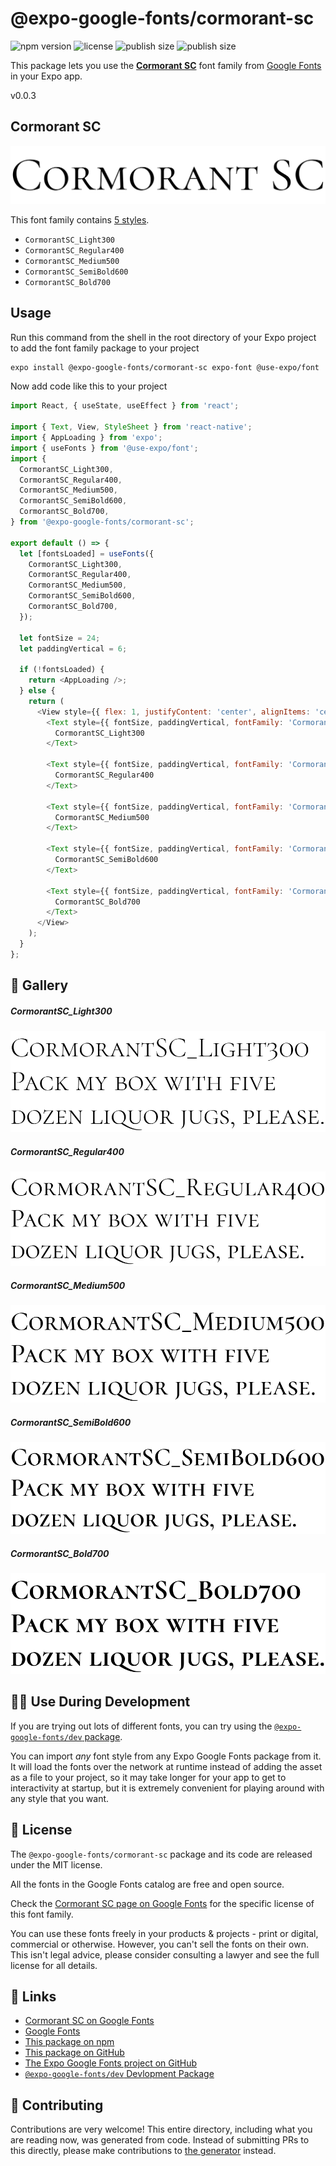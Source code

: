 # @expo-google-fonts/cormorant-sc

![npm version](https://flat.badgen.net/npm/v/@expo-google-fonts/cormorant-sc)
![license](https://flat.badgen.net/github/license/expo/google-fonts)
![publish size](https://flat.badgen.net/packagephobia/install/@expo-google-fonts/cormorant-sc)
![publish size](https://flat.badgen.net/packagephobia/publish/@expo-google-fonts/cormorant-sc)

This package lets you use the [**Cormorant SC**](https://fonts.google.com/specimen/Cormorant+SC) font family from [Google Fonts](https://fonts.google.com/) in your Expo app.

v0.0.3

## Cormorant SC

![Cormorant SC](./font-family.png)

This font family contains [5 styles](#-gallery).

- `CormorantSC_Light300`
- `CormorantSC_Regular400`
- `CormorantSC_Medium500`
- `CormorantSC_SemiBold600`
- `CormorantSC_Bold700`

## Usage

Run this command from the shell in the root directory of your Expo project to add the font family package to your project
```sh
expo install @expo-google-fonts/cormorant-sc expo-font @use-expo/font
```

Now add code like this to your project
```js
import React, { useState, useEffect } from 'react';

import { Text, View, StyleSheet } from 'react-native';
import { AppLoading } from 'expo';
import { useFonts } from '@use-expo/font';
import {
  CormorantSC_Light300,
  CormorantSC_Regular400,
  CormorantSC_Medium500,
  CormorantSC_SemiBold600,
  CormorantSC_Bold700,
} from '@expo-google-fonts/cormorant-sc';

export default () => {
  let [fontsLoaded] = useFonts({
    CormorantSC_Light300,
    CormorantSC_Regular400,
    CormorantSC_Medium500,
    CormorantSC_SemiBold600,
    CormorantSC_Bold700,
  });

  let fontSize = 24;
  let paddingVertical = 6;

  if (!fontsLoaded) {
    return <AppLoading />;
  } else {
    return (
      <View style={{ flex: 1, justifyContent: 'center', alignItems: 'center' }}>
        <Text style={{ fontSize, paddingVertical, fontFamily: 'CormorantSC_Light300' }}>
          CormorantSC_Light300
        </Text>

        <Text style={{ fontSize, paddingVertical, fontFamily: 'CormorantSC_Regular400' }}>
          CormorantSC_Regular400
        </Text>

        <Text style={{ fontSize, paddingVertical, fontFamily: 'CormorantSC_Medium500' }}>
          CormorantSC_Medium500
        </Text>

        <Text style={{ fontSize, paddingVertical, fontFamily: 'CormorantSC_SemiBold600' }}>
          CormorantSC_SemiBold600
        </Text>

        <Text style={{ fontSize, paddingVertical, fontFamily: 'CormorantSC_Bold700' }}>
          CormorantSC_Bold700
        </Text>
      </View>
    );
  }
};

```

## 🔡 Gallery

##### CormorantSC_Light300
![CormorantSC_Light300](./20075e607eb45ea2e8f60f9365f2bf608df1251f443ae12295d751b425dd9b62.ttf.png)

##### CormorantSC_Regular400
![CormorantSC_Regular400](./e8c091c9484c2f6ac490d1613295b59e76d359ad34e1c52fb2f853a8c2ea0aac.ttf.png)

##### CormorantSC_Medium500
![CormorantSC_Medium500](./85cf334d625e0deec8283f8aa03ec6295e20a52c371096595411dcee4bef2039.ttf.png)

##### CormorantSC_SemiBold600
![CormorantSC_SemiBold600](./2a187b0fe3cebc137da0b069c1017ad0c1cfb10ef8992089d21b8261bbc9ad0c.ttf.png)

##### CormorantSC_Bold700
![CormorantSC_Bold700](./29e53a056b50572310c96ff3a83932d488c6954871aced226c122e7f3ff8b00b.ttf.png)


## 👩‍💻 Use During Development

If you are trying out lots of different fonts, you can try using the [`@expo-google-fonts/dev` package](https://github.com/expo/google-fonts/tree/master/font-packages/dev#readme).

You can import *any* font style from any Expo Google Fonts package from it. It will load the fonts
over the network at runtime instead of adding the asset as a file to your project, so it may take longer
for your app to get to interactivity at startup, but it is extremely convenient
for playing around with any style that you want.

## 📖 License

The `@expo-google-fonts/cormorant-sc` package and its code are released under the MIT license.

All the fonts in the Google Fonts catalog are free and open source.

Check the [Cormorant SC page on Google Fonts](https://fonts.google.com/specimen/Cormorant+SC) for the specific license of this font family.

You can use these fonts freely in your products & projects - print or digital, commercial or otherwise. However, you can't sell the fonts on their own. This isn't legal advice, please consider consulting a lawyer and see the full license for all details.

## 🔗 Links

- [Cormorant SC on Google Fonts](https://fonts.google.com/specimen/Cormorant+SC)
- [Google Fonts](https://fonts.google.com/)
- [This package on npm](https://www.npmjs.com/package/@expo-google-fonts/cormorant-sc)
- [This package on GitHub](https://github.com/expo/google-fonts/tree/master/font-packages/cormorant-sc)
- [The Expo Google Fonts project on GitHub](https://github.com/expo/google-fonts)
- [`@expo-google-fonts/dev` Devlopment Package](https://github.com/expo/google-fonts/tree/master/font-packages/dev)


## 🤝 Contributing

Contributions are very welcome! This entire directory, including what you are reading now, was generated from code. Instead of submitting PRs to this directly, please make contributions to [the generator](https://github.com/expo/google-fonts/tree/master/packages/generator) instead.
